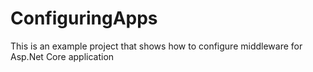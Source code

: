 # ConfiguringApps

This is an example project that shows how to configure middleware for Asp.Net Core application
